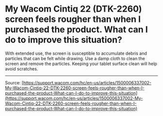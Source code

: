 # My Wacom Cintiq 22 (DTK-2260) screen feels rougher than when I purchased the product. What can I do to improve this situation?

With extended use, the screen is susceptible to accumulate debris and particles that can be felt while drawing. Use a damp cloth to clean the screen and remove the particles. Keeping your tablet surface clean will help avoid scratches.

---
Source: [https://support.wacom.com/hc/en-us/articles/1500006337002-My-Wacom-Cintiq-22-DTK-2260-screen-feels-rougher-than-when-I-purchased-the-product-What-can-I-do-to-improve-this-situation](https://support.wacom.com/hc/en-us/articles/1500006337002-My-Wacom-Cintiq-22-DTK-2260-screen-feels-rougher-than-when-I-purchased-the-product-What-can-I-do-to-improve-this-situation)
